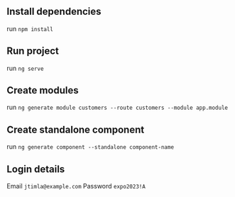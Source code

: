 ## Install dependencies
run `npm install`

## Run project
run `ng serve`

## Create modules
run `ng generate module customers --route customers --module app.module`

## Create  standalone component
run `ng generate component --standalone component-name`

## Login details
Email `jtimla@example.com`
Password `expo2023!A`
